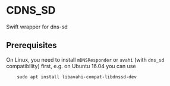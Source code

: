 # CDNS_SD
Swift wrapper for dns-sd

## Prerequisites

On Linux, you need to install `mDNSResponder` or `avahi` (with `dns_sd` compatibility) first, e.g. on Ubuntu 16.04 you can use
```
	sudo apt install libavahi-compat-libdnssd-dev
```

